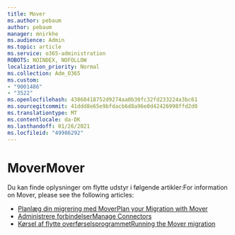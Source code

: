 ```yaml
---
title: Mover
ms.author: pebaum
author: pebaum
manager: mnirkhe
ms.audience: Admin
ms.topic: article
ms.service: o365-administration
ROBOTS: NOINDEX, NOFOLLOW
localization_priority: Normal
ms.collection: Adm_O365
ms.custom:
- "9001486"
- "3522"
ms.openlocfilehash: 43868418752d9274aa0b30fc32fd233224a3bc61
ms.sourcegitcommit: 41ddd8e65e9bfdacb6d8a96e0d42426998ffd2d0
ms.translationtype: MT
ms.contentlocale: da-DK
ms.lasthandoff: 01/26/2021
ms.locfileid: "49986292"
---
```

# <a name="mover"></a><span data-ttu-id="a68c1-102">Mover</span><span class="sxs-lookup"><span data-stu-id="a68c1-102">Mover</span></span>

<span data-ttu-id="a68c1-103">Du kan finde oplysninger om flytte udstyr i følgende artikler:</span><span class="sxs-lookup"><span data-stu-id="a68c1-103">For information on Mover, please see the following articles:</span></span>

- [<span data-ttu-id="a68c1-104">Planlæg din migrering med Mover</span><span class="sxs-lookup"><span data-stu-id="a68c1-104">Plan your Migration with Mover</span></span>](https://docs.microsoft.com/sharepointmigration/mover-plan-migration)
- [<span data-ttu-id="a68c1-105">Administrere forbindelser</span><span class="sxs-lookup"><span data-stu-id="a68c1-105">Manage Connectors</span></span>](https://docs.microsoft.com/sharepointmigration/mover-manage-connectors)
- [<span data-ttu-id="a68c1-106">Kørsel af flytte overførselsprogrammet</span><span class="sxs-lookup"><span data-stu-id="a68c1-106">Running the Mover migration</span></span>](https://docs.microsoft.com/sharepointmigration/mover-running-migration)
